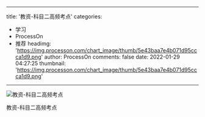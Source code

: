
---
title: '教资-科目二高频考点'
categories: 
 - 学习
 - ProcessOn
 - 推荐
headimg: 'https://img.processon.com/chart_image/thumb/5e43baa7e4b071d95ccca1d9.png'
author: ProcessOn
comments: false
date: 2022-01-29 04:27:25
thumbnail: 'https://img.processon.com/chart_image/thumb/5e43baa7e4b071d95ccca1d9.png'
---

<div>   
<img class="thumb" alt="教资-科目二高频考点" src="https://img.processon.com/chart_image/thumb/5e43baa7e4b071d95ccca1d9.png" referrerpolicy="no-referrer">
<p>教资-科目二高频考点 </p>  
</div>
            